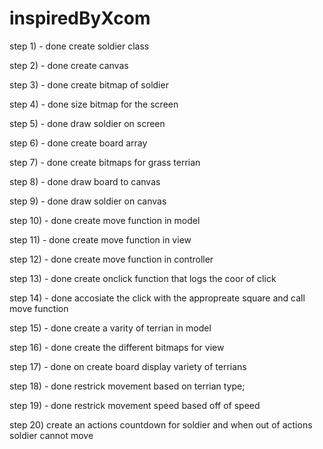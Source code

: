 # inspiredByXcom

step 1) - done
create soldier class

step 2) - done
create canvas

step 3) - done
create bitmap of soldier

step 4) - done
size bitmap for the screen

step 5) - done
draw soldier on screen

step 6) - done
create board array

step 7) - done
create bitmaps for grass terrian

step 8) - done
draw board to canvas

step 9) - done
draw soldier on canvas

step 10) - done
create move function in model

step 11) - done
create move function in view

step 12) - done
create move function in controller

step 13) - done
create onclick function that logs the coor of click

step 14) - done
accosiate the click with the appropreate square and call move function

step 15)  - done
create a varity of terrian in model

step 16) - done
create the different bitmaps for view

step 17) - done
on create board display variety of terrians

step 18) - done
restrick movement based on terrian type;

step 19) - done 
restrick movement speed based off of speed

step 20)
create an actions countdown for soldier and when out of actions soldier cannot move


